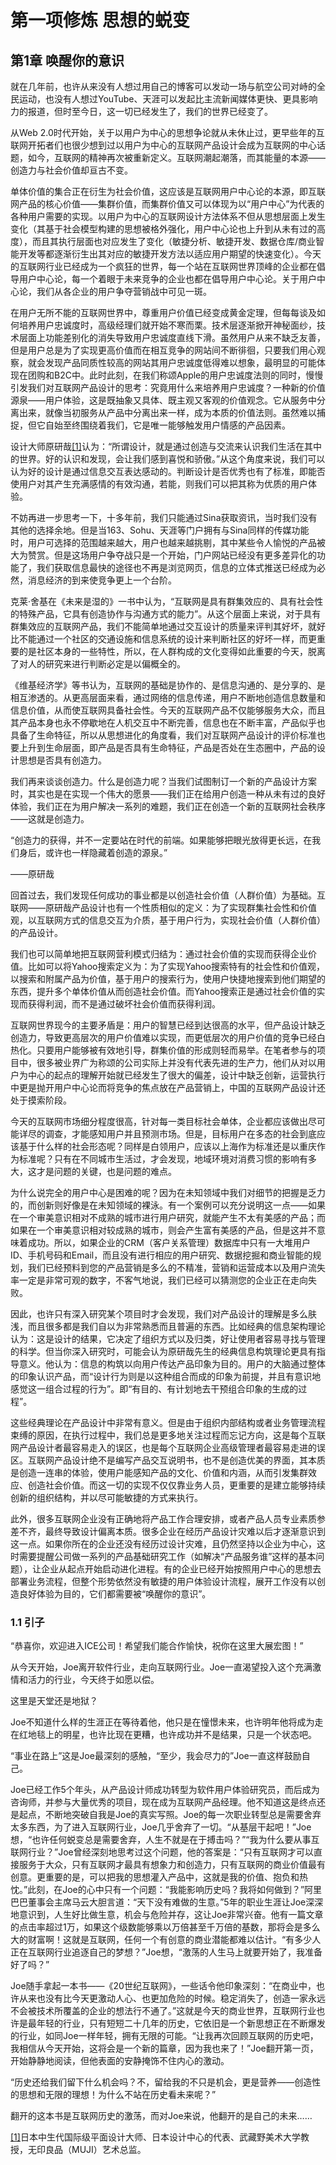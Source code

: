 # 第一项修炼 思想的蜕变

## 第1章 唤醒你的意识

就在几年前，也许从来没有人想过用自己的博客可以发动一场与航空公司对峙的全民运动，也没有人想过YouTube、天涯可以发起比主流新闻媒体更快、更具影响力的报道，但时至今日，这一切已经发生了，我们的世界已经变了。

从Web 2.0时代开始，关于以用户为中心的思想争论就从未休止过，更早些年的互联网开拓者们也很少想到过以用户为中心的互联网产品设计会成为互联网的中心话题，如今，互联网的精神再次被重新定义。互联网潮起潮落，而其能量的本源——创造力与社会价值却亘古不变。

单体价值的集合正在衍生为社会价值，这应该是互联网用户中心论的本源，即互联网产品的核心价值——集群价值，而集群价值又可以体现为以“用户中心”为代表的各种用户需要的实现。以用户为中心的互联网设计方法体系不但从思想层面上发生变化（其基于社会模型构建的思想被格外强化，用户中心论也上升到从未有过的高度），而且其执行层面也对应发生了变化（敏捷分析、敏捷开发、数据仓库/商业智能开发等都逐渐衍生出其对应的敏捷开发方法以适应用户期望的快速变化）。今天的互联网行业已经成为一个疯狂的世界，每一个站在互联网世界顶峰的企业都在倡导用户中心论，每一个着眼于未来竞争的企业也都在倡导用户中心论。关于用户中心论，我们从各企业的用户争夺营销战中可见一斑。

在用户无所不能的互联网世界中，尊重用户价值已经变成黄金定理，但每每谈及如何培养用户忠诚度时，高级经理们就开始不寒而栗。技术层逐渐掀开神秘面纱，技术层面上功能差别化的消失导致用户忠诚度直线下滑。虽然用户从来不缺乏友善，但是用户总是为了实现更高价值而在相互竞争的网站间不断徘徊，只要我们用心观察，就会发现产品同质性较高的网站其用户忠诚度低得难以想象，最明显的可能体现在团购和B2C中。此时此刻，在我们称颂Apple的用户忠诚度法则的同时，慢慢引发我们对互联网产品设计的思考：究竟用什么来培养用户忠诚度？一种新的价值源泉——用户体验，这是既抽象又具体、既主观又客观的价值观念。它从服务中分离出来，就像当初服务从产品中分离出来一样，成为本质的价值法则。虽然难以捕捉，但它自始至终围绕着我们，它是唯一能够触发用户情感的产品因素。

设计大师原研哉[[1]](part0136.xhtml#ch1-back)认为：“所谓设计，就是通过创造与交流来认识我们生活在其中的世界。好的认识和发现，会让我们感到喜悦和骄傲。”从这个角度来说，我们可以认为好的设计是通过信息交互表达感动的。判断设计是否优秀也有了标准，即能否使用户对其产生充满感情的有效沟通，若能，则我们可以把其称为优质的用户体验。

不妨再进一步思考一下，十多年前，我们只能通过Sina获取资讯，当时我们没有其他的选择余地。但是当163、Sohu、天涯等门户拥有与Sina同样的传媒功能时，用户可选择的范围越来越大，用户也越来越挑剔，其中某些令人愉悦的产品被大为赞赏。但是这场用户争夺战只是一个开始，门户网站已经没有更多差异化的功能了，我们获取信息最快的途径也不再是浏览网页，信息的立体式推送已经成为必然，消息经济的到来使竞争更上一个台阶。

克莱·舍基在《未来是湿的》一书中认为，“互联网是具有群集效应的、具有社会性的特殊产品，它具有创造协作与沟通方式的能力”。从这个层面上来说，对于具有群集效应的互联网产品，我们不能简单地通过交互设计的质量来评判其好坏，就好比不能通过一个社区的交通设施和信息系统的设计来判断社区的好坏一样，而更重要的是社区本身的一些特性，所以，在人群构成的文化变得如此重要的今天，脱离了对人的研究来进行判断必定是以偏概全的。

《维基经济学》等书认为，互联网的基础是协作的、是信息沟通的、是分享的、是相互渗透的。从更高层面来看，通过网络的信息传递，用户不断地创造信息数量和信息价值，从而使互联网具备社会性。今天的互联网产品不仅能够服务大众，而且其产品本身也永不停歇地在人机交互中不断完善，信息也在不断丰富，产品似乎也具备了生命特征，所以从思想进化的角度看，我们对互联网产品设计的评价标准也要上升到生命层面，即产品是否具有生命特征，产品是否处在生态圈中，产品的设计思想是否具有创造力。

我们再来谈谈创造力。什么是创造力呢？当我们试图制订一个新的产品设计方案时，其实也是在实现一个伟大的愿景——我们正在给用户创造一种从未有过的良好体验，我们正在为用户解决一系列的难题，我们正在创造一个新的互联网社会秩序——这就是创造力。

“创造力的获得，并不一定要站在时代的前端。如果能够把眼光放得更长远，在我们身后，或许也一样隐藏着创造的源泉。”

——原研哉

回首过去，我们发现任何成功的事业都是以创造社会价值（人群价值）为基础。互联网——原研哉产品设计也有一个性质相似的定义：为了实现群集社会性和价值观，以互联网方式的信息交互为介质，基于用户行为，实现社会价值（人群价值）的产品设计。

我们也可以简单地把互联网营利模式归结为：通过社会价值的实现而获得企业价值。比如可以将Yahoo搜索定义为：为了实现Yahoo搜索特有的社会性和价值观，以搜索和附属产品为价值，基于用户的搜索行为，使用户快捷地搜索到他们期望的东西，提升多个单体价值从而创造社会价值。而Yahoo搜索正是通过社会价值的实现而获得利润，而不是通过破坏社会价值而获得利润。

互联网世界现今的主要矛盾是：用户的智慧已经到达很高的水平，但产品设计缺乏创造力，导致更高层次的用户价值难以实现，而更低层次的用户价值的竞争已经白热化。只要用户能够被有效地引导，群集价值的形成则轻而易举。在笔者参与的项目中，很多被业界广为称颂的公司实际上并没有代表先进的生产力，他们从对以用户为中心的起点的理解开始就已经发生了很大的偏差，设计中缺乏创新，运营执行中更是抛开用户中心论而将竞争的焦点放在产品营销上，中国的互联网产品设计还处于摸索阶段。

今天的互联网市场细分程度很高，针对每一类目标社会单体，企业都应该做出尽可能详尽的调查，才能感知用户并且预测市场。但是，目标用户在多态的社会到底应该基于什么样的社会形态呢？同样是白领用户，应该以上海作为标准还是以重庆作为标准呢？只有在不同城市生活过，才会发现，地域环境对消费习惯的影响有多大，这才是问题的关键，也是问题的难点。

为什么说完全的用户中心是困难的呢？因为在未知领域中我们对细节的把握是乏力的，而创新则好像是在未知领域的裸泳。有一个案例可以充分说明这一点——如果在一个审美意识相对不成熟的城市进行用户研究，就能产生不太有美感的产品；而如果在一个审美意识相对较成熟的城市，则会产生富有美感的产品，但是这并不意味着成功。所以，如果企业的CRM（客户关系管理）数据库中只有一大堆用户ID、手机号码和Email，而且没有进行相应的用户研究、数据挖掘和商业智能的规划，我们已经预料到您的产品营销是多么的不精准，营销和运营成本以及用户流失率一定是非常可观的数字，不客气地说，我们已经可以猜测您的企业正在走向失败。

因此，也许只有深入研究某个项目时才会发现，我们对产品设计的理解是多么肤浅，而且很多都是我们自以为非常熟悉而且普遍的东西。比如经典的信息架构理论认为：这是设计的结果，它决定了组织方式以及归类，好让使用者容易寻找与管理的科学。但当你深入研究时，可能会认为原研哉先生的经典信息构筑理论更具有指导意义。他认为：信息的构筑以向用户传达产品印象为目的。用户的大脑通过整体的印象认识产品，而“设计行为则是以这种组合而成的印象为前提，并且有意识地感觉这一组合过程的行为”。即“有目的、有计划地去干预组合印象的生成的过程”。

这些经典理论在产品设计中非常有意义。但是由于组织内部结构或者业务管理流程束缚的原因，在执行过程中，我们总是更多地关注过程而忘记方向，这是每个互联网产品设计者最容易走入的误区，也是每个互联网企业高级管理者最容易走进的误区。互联网产品设计绝不是编写产品交互说明书，也不是创造优美的界面，其本质是创造一连串的体验，使用户能感知产品的文化、价值和内涵，从而引发集群效应、创造社会价值。而这一切的实现不仅仅靠业务人员，更重要的是建立能够持续创新的组织结构，并以尽可能敏捷的方式来执行。

此外，很多互联网企业没有正确地将产品工作合理安排，或者产品人员专业素质参差不齐，最终导致设计偏离本质。很多企业在经历产品设计灾难以后才逐渐意识到这一点。如果你所在的企业还没有经历过设计灾难，且仍然坚持以企业为中心，这时需要提醒公司做一系列的产品基础研究工作（如解决“产品服务谁”这样的基本问题），让企业从起点开始启动进化进程。有的企业已经开始按照用户中心的思想去部署业务流程，但整个形势依然没有敏捷的用户体验设计流程，展开工作没有以创造良好体验为目的，它们都需要被“唤醒你的意识”。

### 1.1 引子

“恭喜你，欢迎进入ICE公司！希望我们能合作愉快，祝你在这里大展宏图！”

从今天开始，Joe离开软件行业，走向互联网行业。Joe一直渴望投入这个充满激情和活力的行业，今天终于如愿以偿。

这里是天堂还是地狱？

Joe不知道什么样的生涯正在等待着他，他只是在憧憬未来，也许明年他将成为走在红地毯上的明星，也许比现在更糟，也许成功并不是结果，只是一个状态吧。

“事业在路上”这是Joe最深刻的感触，“至少，我会尽力的”Joe一直这样鼓励自己。

Joe已经工作5个年头，从产品设计师成功转型为软件用户体验研究员，而后成为咨询师，并参与大量优秀的项目，现在成为互联网产品经理。他不知道这是终点还是起点，不断地突破自我是Joe的真实写照。Joe的每一次职业转型总是需要舍弃太多东西，为了进入互联网行业，Joe几乎舍弃了一切。“从基层干起吧！”Joe想，“也许任何蜕变总是需要舍弃，人生不就是在于搏击吗？”“我为什么要从事互联网行业？”Joe曾经深刻地思考过这个问题，他的答案是：“只有互联网才可以直接服务于大众，只有互联网才最具有想象力和创造力，只有互联网的商业价值最有创意。更重要的是，可以把我的思想灌入产品中，这就是我的价值、抱负和热忱。”此刻，在Joe的心中只有一个问题：“我能影响历史吗？我将如何做到？”阿里巴巴董事会主席马云大胆言道：“天下没有难做的生意。”5年的职业生涯让Joe深深地意识到，人生好比做生意，机会与危险并存，这让Joe非常兴奋。他有一篇文章的点击率超过1万，如果这个级数能够乘以万倍甚至千万倍的基数，那将会是多么大的财富啊！这就是互联网，任何一个有创意的商业潜能都难以估计。“有多少人正在互联网行业追逐自己的梦想？”Joe想，“激荡的人生马上就要开始了，我准备好了吗？”

Joe随手拿起一本书——《20世纪互联网》，一些话令他印象深刻：“在商业中，也许从来也没有比今天更激动人心、也更加危险的时候。稳定消失了，创造一家永远不会被技术所覆盖的企业的想法行不通了。”这就是今天的商业世界，互联网行业也许是最年轻的行业，只有短短二十几年的历史，它依旧是一个新思想正在不断爆发的行业，如同Joe一样年轻，拥有无限的可能。“让我再次回顾互联网的历史吧，我相信从今天开始，这将会是一个新的篇章，因为我也来了！”Joe翻开第一页，开始静静地阅读，但他表面的安静掩饰不住内心的激动。

“历史还给我们留下什么机会吗？不，留给我的不只是机会，更是营养——创造性的思想和无限的理想！为什么不站在历史看未来呢？”

翻开的这本书是互联网历史的激荡，而对Joe来说，他翻开的是自己的未来……

[[1]](part0136.xhtml#ch1)日本中生代国际级平面设计大师、日本设计中心的代表、武藏野美术大学教授，无印良品（MUJI）艺术总监。
